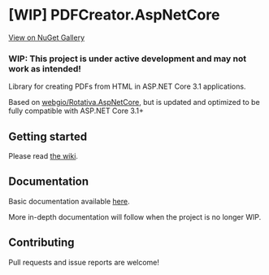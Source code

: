 # [WIP] PDFCreator.AspNetCore
[View on NuGet Gallery](https://nuget.org/package/placeholder)
### WIP: This project is under active development and may not work as intended!
Library for creating PDFs from HTML in ASP.NET Core 3.1 applications.

Based on [webgio/Rotativa.AspNetCore](https://github.com/webgio/Rotativa.AspNetCore), but is updated and optimized to be fully compatible with ASP.NET Core 3.1+

## Getting started
Please read [the wiki](https://github.com/philwilei/PDFCreator.AspNetCore/wiki/Installation).

## Documentation
Basic documentation available [here](https://github.com/philwilei/PDFCreator.AspNetCore/wiki).

More in-depth documentation will follow when the project is no longer WIP.

## Contributing
Pull requests and issue reports are welcome!
